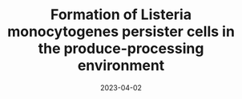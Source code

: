 ---
title: "Formation of Listeria monocytogenes persister cells in the produce-processing environment"
collection: publications
permalink: /publication/listeria
date: 2023-04-02
venue: 'International Journal of Food Microbiology'
paperurl: "/files/pdf/research/listeria.pdf"
link: 'https://doi.org/10.1016/j.ijfoodmicro.2023.110106'
citation: "Li, X., Hospital, X. F., Hierro, E., Fernández, M., Sheng, L., & Wang, L. (2023). Formation of Listeria monocytogenes persister cells in the produce-processing environment. International Journal of Food Microbiology, 390, 110106.https://doi.org/10.1016/j.ijfoodmicro.2023.110106
"
---